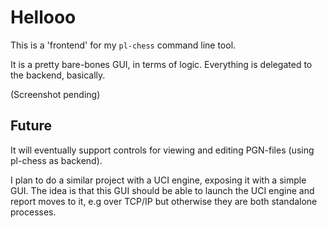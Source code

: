 
# Hellooo

This is a 'frontend' for my `pl-chess` command line tool. 

It is a pretty bare-bones GUI, in terms of logic. Everything is delegated to the backend,
basically.

(Screenshot pending)

## Future

It will eventually support controls for viewing and editing PGN-files (using pl-chess as backend).

I plan to do a similar project with a UCI engine, exposing it with a simple GUI. The idea is that
this GUI should be able to launch the UCI engine and report moves to it, e.g over TCP/IP but otherwise
they are both standalone processes.

